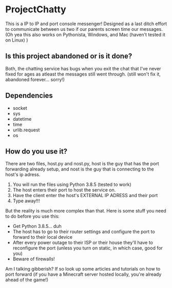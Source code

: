 # ProjectChatty

This is a IP to IP and port console messenger! Designed as a last ditch effort to communicate between us two if our parents screen time our messages. (Oh yea this also works on Pythonista, Windows, and Mac (haven't tested it on Linux) )

## Is this project abandoned or is it done?

Both, the chatting service has bugs when you exit the chat that I've never fixed for ages as atleast the messages still went through. (still won't fix it, abandoned forever... sorry!)

## Dependencies

* socket
* sys
* datetime
* time
* urlib.request
* os

## How do you use it?

There are two files, host.py and nost.py, host is the guy that has the port forwarding already setup, and nost is the guy that is connecting to the host's ip adress. 

1. You will run the files using Python 3.8.5 (tested to work) 
1. The host enters their port to host the service on. 
1. Have the client enter the host's EXTERNAL IP ADRESS and their port
1. Type away!!!

But the reality is much more complex than that. Here is some stuff you need to do before you use this:

* Get Python 3.8.5... duh
* The host has to go to their router settings and configure the port to forward to their local device
* After every power outage to their ISP or their house they'll have to reconfigure the port (unless you turn on static, in which case, good for you)
* Beware of firewalls!

Am I talking gibberish? If so look up some articles and tutorials on how to port forward (if you have a Minecraft server hosted locally, you're already ahead of the game!)
